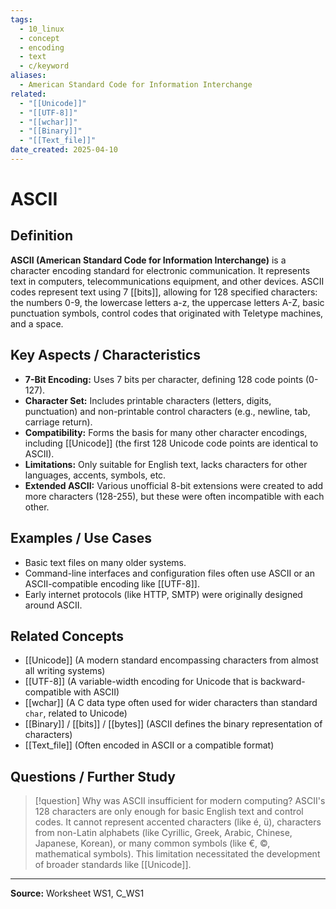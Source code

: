 ```yaml
---
tags:
  - 10_linux
  - concept
  - encoding
  - text
  - c/keyword
aliases:
  - American Standard Code for Information Interchange
related:
  - "[[Unicode]]"
  - "[[UTF-8]]"
  - "[[wchar]]"
  - "[[Binary]]"
  - "[[Text_file]]"
date_created: 2025-04-10
---
```

# ASCII

## Definition

**ASCII (American Standard Code for Information Interchange)** is a character encoding standard for electronic communication. It represents text in computers, telecommunications equipment, and other devices. ASCII codes represent text using 7 [[bits]], allowing for 128 specified characters: the numbers 0-9, the lowercase letters a-z, the uppercase letters A-Z, basic punctuation symbols, control codes that originated with Teletype machines, and a space.

## Key Aspects / Characteristics

- **7-Bit Encoding:** Uses 7 bits per character, defining 128 code points (0-127).
- **Character Set:** Includes printable characters (letters, digits, punctuation) and non-printable control characters (e.g., newline, tab, carriage return).
- **Compatibility:** Forms the basis for many other character encodings, including [[Unicode]] (the first 128 Unicode code points are identical to ASCII).
- **Limitations:** Only suitable for English text, lacks characters for other languages, accents, symbols, etc.
- **Extended ASCII:** Various unofficial 8-bit extensions were created to add more characters (128-255), but these were often incompatible with each other.

## Examples / Use Cases

- Basic text files on many older systems.
- Command-line interfaces and configuration files often use ASCII or an ASCII-compatible encoding like [[UTF-8]].
- Early internet protocols (like HTTP, SMTP) were originally designed around ASCII.

## Related Concepts
- [[Unicode]] (A modern standard encompassing characters from almost all writing systems)
- [[UTF-8]] (A variable-width encoding for Unicode that is backward-compatible with ASCII)
- [[wchar]] (A C data type often used for wider characters than standard `char`, related to Unicode)
- [[Binary]] / [[bits]] / [[bytes]] (ASCII defines the binary representation of characters)
- [[Text_file]] (Often encoded in ASCII or a compatible format)

## Questions / Further Study
>[!question] Why was ASCII insufficient for modern computing?
> ASCII's 128 characters are only enough for basic English text and control codes. It cannot represent accented characters (like é, ü), characters from non-Latin alphabets (like Cyrillic, Greek, Arabic, Chinese, Japanese, Korean), or many common symbols (like €, ©, mathematical symbols). This limitation necessitated the development of broader standards like [[Unicode]].

---
**Source:** Worksheet WS1, C_WS1
